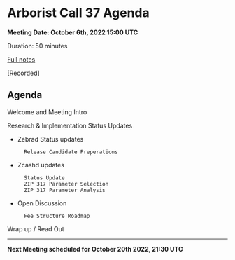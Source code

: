 # Arborist Call 37 Agenda

**Meeting Date: October 6th, 2022 15:00 UTC**

Duration: 50 minutes

[Full notes](https://github.com/ZcashCommunityGrants/arboretum-notes/blob/main/AllArboristCallNotes/Arborist%20Call%2037-Notes.md)

[Recorded]


## Agenda

Welcome and Meeting Intro

Research & Implementation Status Updates

+ Zebrad Status updates 
      
        Release Candidate Preperations
    

+ Zcashd updates

        Status Update
        ZIP 317 Parameter Selection 
        ZIP 317 Parameter Analysis


+ Open Discussion
    
        Fee Structure Roadmap 
   


Wrap up / Read Out

___

**Next Meeting scheduled for October 20th 2022, 21:30 UTC**